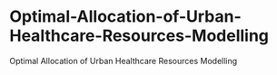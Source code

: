 # Optimal-Allocation-of-Urban-Healthcare-Resources-Modelling
Optimal Allocation of Urban Healthcare Resources Modelling
